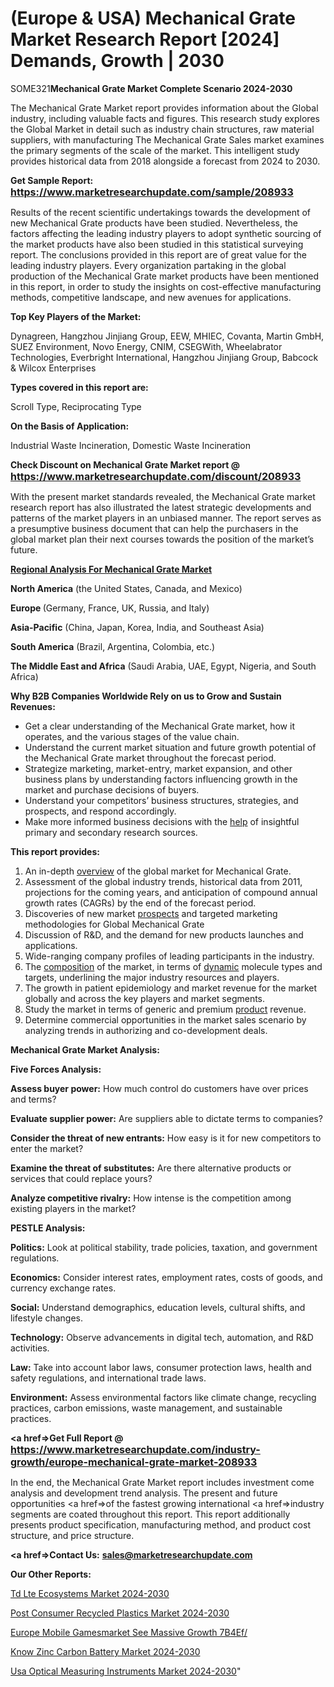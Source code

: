 # (Europe & USA) Mechanical Grate Market Research Report [2024] Demands, Growth | 2030

SOME321<strong>Mechanical Grate Market Complete Scenario 2024-2030</strong>

The Mechanical Grate Market report provides information about the Global industry, including valuable facts and figures. This research study explores the Global Market in detail such as industry chain structures, raw material suppliers, with manufacturing The Mechanical Grate Sales market examines the primary segments of the scale of the market. This intelligent study provides historical data from 2018 alongside a forecast from 2024 to 2030.

<strong>Get Sample Report: <a href=https://www.marketresearchupdate.com/sample/208933><font size=3 color=#0000ff>https://www.marketresearchupdate.com/sample/208933</font></a></strong>

Results of the recent scientific undertakings towards the development of new Mechanical Grate products have been studied. Nevertheless, the factors affecting the leading industry players to adopt synthetic sourcing of the market products have also been studied in this statistical surveying report. The conclusions provided in this report are of great value for the leading industry players. Every organization partaking in the global production of the Mechanical Grate market products have been mentioned in this report, in order to study the insights on cost-effective manufacturing methods, competitive landscape, and new avenues for applications.

<strong>Top Key Players of the Market:</strong>

Dynagreen, Hangzhou Jinjiang Group, EEW, MHIEC, Covanta, Martin GmbH, SUEZ Environment, Novo Energy, CNIM, CSEGWith, Wheelabrator Technologies, Everbright International, Hangzhou Jinjiang Group, Babcock & Wilcox Enterprises

<strong>Types covered in this report are: </strong>

Scroll Type, Reciprocating Type

<strong>On the Basis of Application:</strong>

Industrial Waste Incineration, Domestic Waste Incineration

<strong>Check Discount on Mechanical Grate Market report @ <a href=https://www.marketresearchupdate.com/discount/208933><font size=3 color=#0000ff>https://www.marketresearchupdate.com/discount/208933</font></a></strong>

With the present market standards revealed, the Mechanical Grate market research report has also illustrated the latest strategic developments and patterns of the market players in an unbiased manner. The report serves as a presumptive business document that can help the purchasers in the global market plan their next courses towards the position of the market’s future.

<strong><u><b>Regional Analysis For Mechanical Grate Market</b></u></strong>

<strong><b>North America</b></strong> (the United States, Canada, and Mexico)

<strong><b>Europe </b></strong>(Germany, France, UK, Russia, and Italy)

<strong><b>Asia-Pacific</b></strong> (China, Japan, Korea, India, and Southeast Asia)

<strong><b>South America</b></strong> (Brazil, Argentina, Colombia, etc.)

<strong><b>The Middle East and Africa</b></strong> (Saudi Arabia, UAE, Egypt, Nigeria, and South Africa)

<strong>Why B2B Companies Worldwide Rely on us to Grow and Sustain Revenues:</strong>
<ul>
  <li>Get a clear understanding of the Mechanical Grate market, how it operates, and the various stages of the value chain.</li>
  <li>Understand the current market situation and future growth potential of the Mechanical Grate market throughout the forecast period.</li>
  <li>Strategize marketing, market-entry, market expansion, and other business plans by understanding factors influencing growth in the market and purchase decisions of buyers.</li>
  <li>Understand your competitors’ business structures, strategies, and prospects, and respond accordingly.</li>
  <li>Make more informed business decisions with the <a href=ASDF991299>help</a> of insightful primary and secondary research sources.</li>
</ul>
<strong>This report provides:</strong>
<ol>
  <li>An in-depth <a href=>overview</a> of the global market for Mechanical Grate.</li>
  <li>Assessment of the global industry trends, historical data from 2011, projections for the coming years, and anticipation of compound annual growth rates (CAGRs) by the end of the forecast period.</li>
  <li>Discoveries of new market <a href=>prospects</a> and targeted marketing methodologies for Global Mechanical Grate</li>
  <li>Discussion of R&amp;D, and the demand for new products launches and applications.</li>
  <li>Wide-ranging company profiles of leading participants in the industry.</li>
  <li>The <a href=ASDF881288>composition</a> of the market, in terms of <a href=>dynamic</a> molecule types and targets, underlining the major industry resources and players.</li>
  <li>The growth in patient epidemiology and market revenue for the market globally and across the key players and market segments.</li>
  <li>Study the market in terms of generic and premium <a href=>product</a> revenue.</li>
  <li>Determine commercial opportunities in the market sales scenario by analyzing trends in authorizing and co-development deals.</li>
</ol>

<strong>Mechanical Grate Market Analysis:</strong>

<strong>Five Forces Analysis:</strong>

<strong>Assess buyer power:</strong> How much control do customers have over prices and terms?

<strong>Evaluate supplier power:</strong> Are suppliers able to dictate terms to companies?

<strong>Consider the threat of new entrants:</strong> How easy is it for new competitors to enter the market?

<strong>Examine the threat of substitutes:</strong> Are there alternative products or services that could replace yours?

<strong>Analyze competitive rivalry:</strong> How intense is the competition among existing players in the market?

<strong>PESTLE Analysis:</strong>

<strong>Politics:</strong> Look at political stability, trade policies, taxation, and government regulations.

<strong>Economics:</strong> Consider interest rates, employment rates, costs of goods, and currency exchange rates.

<strong>Social:</strong> Understand demographics, education levels, cultural shifts, and lifestyle changes.

<strong>Technology:</strong> Observe advancements in digital tech, automation, and R&D activities.

<strong>Law:</strong> Take into account labor laws, consumer protection laws, health and safety regulations, and international trade laws.

<strong>Environment:</strong> Assess environmental factors like climate change, recycling practices, carbon emissions, waste management, and sustainable practices.

<strong><a href=>Get Full Report</a> @ <a href=https://www.marketresearchupdate.com/industry-growth/europe-mechanical-grate-market-208933><font size=3 color=#0000ff>https://www.marketresearchupdate.com/industry-growth/europe-mechanical-grate-market-208933</font></a></strong>

In the end, the Mechanical Grate Market report includes investment come analysis and development trend analysis. The present and future opportunities <a href=>of</a> the fastest growing international <a href=>industry</a> segments are coated throughout this report. This report additionally presents product specification, manufacturing method, and product cost structure, and price structure.

<strong><a href=><strong>Contact Us:</strong></a></strong>
<strong>sales@marketresearchupdate.com</strong>

<strong>Our Other Reports:</strong>

<a href=https://www.linkedin.com/pulse/td-lte-ecosystems-market-outlooks-2023>Td Lte Ecosystems Market 2024-2030</a>

<a href=https://www.linkedin.com/pulse/post-consumer-recycled-plastics-market-sizing>Post Consumer Recycled Plastics Market 2024-2030</a>

<a href=https://www.linkedin.com/pulse/europe-mobile-gamesmarket-see-massive-growth-7b4ef/>Europe Mobile Gamesmarket See Massive Growth 7B4Ef/</a>

<a href=https://www.linkedin.com/pulse/know-zinc-carbon-battery-market-recent-configuration-bsidc/>Know Zinc Carbon Battery Market 2024-2030</a>

<a href=https://www.linkedin.com/pulse/usa-optical-measuring-instruments-market-dziwc/>Usa Optical Measuring Instruments Market 2024-2030</a>"
